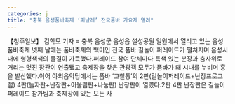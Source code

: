 ```yaml
---
categories: j
title: "충북 음성품바축제 ‘피날레’ 전국품바 가요제 열려"
---
```

【청주일보】 김학모 기자 = 충북 음성군 음성읍 설성공원 일원에서 열리고 있는 음성품바축제 넷째 날에는 품바축제의 백미인 전국 품바 길놀이 퍼레이드가 펼쳐지며 음성시내에 형형색색의 물결이 가득했다.퍼레이드 참여 단체마다 특색 있는 분장과 춤사위로 거리는 멋진 장관이 연출됐고 축제장을 찾은 관광객 모두가 품바가 돼 시내를 누비며 흥을 발산했다.이어 야외음악당에서는 품바 ‘고철통’의 2판(길놀이퍼레이드+난장프로그램) 4판(놀자판+난장판+어울림판+나눔판) 난장판이 열렸다.2판 4판 난장판은 길놀이 퍼레이드 참가팀과 축제장에 있는 모든 사